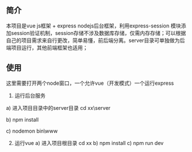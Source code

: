 ## 简介
  本项目是vue js框架 + express nodejs后台框架，利用express-session 模块添加session验证机制，session存储不涉及数据库存储，仅需内存存储；可以根据自己的项目需求来自行更改，简单易懂，前后端分离。server目录可单独做为后端项目运行，其他前端框架也适用；

## 使用
  这里需要打开两个node窗口，一个允许vue（开发模式）一个运行express

1.	运行后台服务	<br>

a)	进入项目目录中的server目录	cd xx\server

b)	npm install

c)	nodemon bin\www


2.	运行vue
a)	进入项目根目录				cd  xx
b)	npm install
c)	npm run dev
